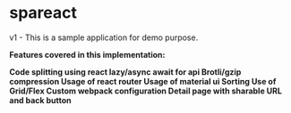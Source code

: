 # spareact
v1 - This is a sample application for demo purpose. 

<b>Features covered in this implementation:<b>

Code splitting using react lazy/async await for api
Brotli/gzip compression
Usage of react router
Usage of material ui
Sorting
Use of Grid/Flex
Custom webpack configuration
Detail page with sharable URL and back button

